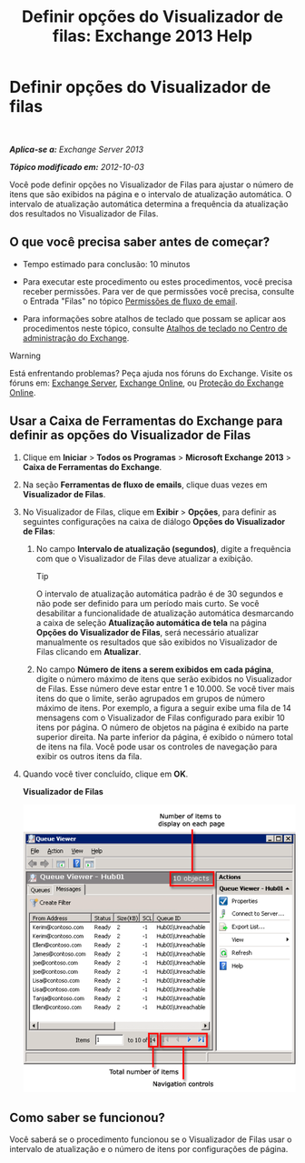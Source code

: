 ﻿---
title: 'Definir opções do Visualizador de filas: Exchange 2013 Help'
TOCTitle: Definir opções do Visualizador de filas
ms:assetid: 03a9134c-0714-4c13-b286-92bccc7ec05e
ms:mtpsurl: https://technet.microsoft.com/pt-br/library/Aa995934(v=EXCHG.150)
ms:contentKeyID: 50484887
ms.date: 05/22/2018
mtps_version: v=EXCHG.150
ms.translationtype: MT
---

# Definir opções do Visualizador de filas

 

_**Aplica-se a:** Exchange Server 2013_

_**Tópico modificado em:** 2012-10-03_

Você pode definir opções no Visualizador de Filas para ajustar o número de itens que são exibidos na página e o intervalo de atualização automática. O intervalo de atualização automática determina a frequência da atualização dos resultados no Visualizador de Filas.

## O que você precisa saber antes de começar?

  - Tempo estimado para conclusão: 10 minutos

  - Para executar este procedimento ou estes procedimentos, você precisa receber permissões. Para ver de que permissões você precisa, consulte o Entrada "Filas" no tópico [Permissões de fluxo de email](mail-flow-permissions-exchange-2013-help.md).

  - Para informações sobre atalhos de teclado que possam se aplicar aos procedimentos neste tópico, consulte [Atalhos de teclado no Centro de administração do Exchange](keyboard-shortcuts-in-the-exchange-admin-center-exchange-online-protection-help.md).


> [!WARNING]
> Está enfrentando problemas? Peça ajuda nos fóruns do Exchange. Visite os fóruns em: <A href="https://go.microsoft.com/fwlink/p/?linkid=60612">Exchange Server</A>, <A href="https://go.microsoft.com/fwlink/p/?linkid=267542">Exchange Online</A>, ou <A href="https://go.microsoft.com/fwlink/p/?linkid=285351">Proteção do Exchange Online</A>.



## Usar a Caixa de Ferramentas do Exchange para definir as opções do Visualizador de Filas

1.  Clique em **Iniciar** \> **Todos os Programas** \> **Microsoft Exchange 2013** \> **Caixa de Ferramentas do Exchange**.

2.  Na seção **Ferramentas de fluxo de emails**, clique duas vezes em **Visualizador de Filas**.

3.  No Visualizador de Filas, clique em **Exibir** \> **Opções**, para definir as seguintes configurações na caixa de diálogo **Opções do Visualizador de Filas**:
    
    1.  No campo **Intervalo de atualização (segundos)**, digite a frequência com que o Visualizador de Filas deve atualizar a exibição.
        

        > [!TIP]
        > O intervalo de atualização automática padrão é de 30 segundos e não pode ser definido para um período mais curto. Se você desabilitar a funcionalidade de atualização automática desmarcando a caixa de seleção <STRONG>Atualização automática de tela</STRONG> na página <STRONG>Opções do Visualizador de Filas</STRONG>, será necessário atualizar manualmente os resultados que são exibidos no Visualizador de Filas clicando em <STRONG>Atualizar</STRONG>.

    
    2.  No campo **Número de itens a serem exibidos em cada página**, digite o número máximo de itens que serão exibidos no Visualizador de Filas. Esse número deve estar entre 1 e 10.000. Se você tiver mais itens do que o limite, serão agrupados em grupos de número máximo de itens. Por exemplo, a figura a seguir exibe uma fila de 14 mensagens com o Visualizador de Filas configurado para exibir 10 itens por página. O número de objetos na página é exibido na parte superior direita. Na parte inferior da página, é exibido o número total de itens na fila. Você pode usar os controles de navegação para exibir os outros itens da fila.

4.  Quando você tiver concluído, clique em **OK**.
    
    **Visualizador de Filas**
    
    ![Visualizador de Filas com mais itens do que o limite de itens](images/Aa995934.e82196e6-002a-4e9e-823d-b244b0bd25e2(EXCHG.150).gif "Visualizador de Filas com mais itens do que o limite de itens")  

## Como saber se funcionou?

Você saberá se o procedimento funcionou se o Visualizador de Filas usar o intervalo de atualização e o número de itens por configurações de página.

